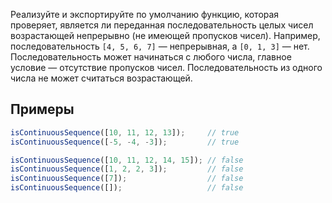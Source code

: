 Реализуйте и экспортируйте по умолчанию функцию, которая проверяет, является ли переданная последовательность целых чисел возрастающей непрерывно (не имеющей пропусков чисел). Например, последовательность `[4, 5, 6, 7]` — непрерывная, а `[0, 1, 3]` — нет. Последовательность может начинаться с любого числа, главное условие — отсутствие пропусков чисел. Последовательность из одного числа не может считаться возрастающей.

## Примеры

```js
isContinuousSequence([10, 11, 12, 13]);     // true
isContinuousSequence([-5, -4, -3]);         // true

isContinuousSequence([10, 11, 12, 14, 15]); // false
isContinuousSequence([1, 2, 2, 3]);         // false
isContinuousSequence([7]);                  // false
isContinuousSequence([]);                   // false
```
